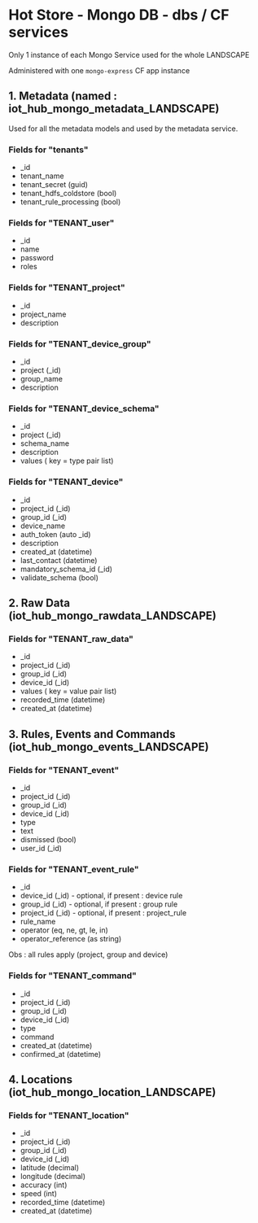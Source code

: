 
# Hot Store - Mongo DB - dbs / CF services

Only 1 instance of each Mongo Service used for the whole LANDSCAPE

Administered with one `mongo-express` CF app instance

## 1.  Metadata (named : iot_hub_mongo_metadata_LANDSCAPE)

Used for all the metadata models and used by the metadata service.

### Fields for "tenants"

- _id
- tenant_name
- tenant_secret (guid)
- tenant_hdfs_coldstore (bool)
- tenant_rule_processing (bool)

### Fields for "TENANT_user"

- _id
- name
- password
- roles

### Fields for "TENANT_project"

- _id
- project_name
- description

### Fields for "TENANT_device_group"

- _id
- project (_id)
- group_name
- description

### Fields for "TENANT_device_schema"

- _id
- project (_id)
- schema_name
- description
- values ( key = type pair list)

### Fields for "TENANT_device"

- _id
- project_id (_id)
- group_id (_id)
- device_name
- auth_token (auto _id) 
- description
- created_at (datetime)
- last_contact (datetime)
- mandatory_schema_id (_id)
- validate_schema (bool)

## 2.  Raw Data (iot_hub_mongo_rawdata_LANDSCAPE)

### Fields for "TENANT_raw_data"

- _id
- project_id (_id)
- group_id (_id)
- device_id (_id)
- values ( key = value pair list)
- recorded_time (datetime)
- created_at (datetime)

## 3.  Rules, Events and Commands (iot_hub_mongo_events_LANDSCAPE)

### Fields for "TENANT_event"

- _id
- project_id (_id)
- group_id (_id)
- device_id (_id)
- type
- text
- dismissed (bool)
- user_id (_id)

### Fields for "TENANT_event_rule"

- _id
- device_id (_id) - optional, if present : device rule
- group_id (_id) - optional, if present : group rule
- project_id (_id) - optional, if present : project_rule
- rule_name
- operator (eq, ne, gt, le, in)
- operator_reference (as string)

Obs : all rules apply (project, group and device)

### Fields for "TENANT_command"

- _id
- project_id (_id)
- group_id (_id)
- device_id (_id)
- type
- command
- created_at (datetime)
- confirmed_at (datetime)

## 4.  Locations (iot_hub_mongo_location_LANDSCAPE)

### Fields for "TENANT_location"

- _id
- project_id (_id)
- group_id (_id)
- device_id (_id)
- latitude (decimal)
- longitude (decimal)
- accuracy (int)
- speed (int)
- recorded_time (datetime)
- created_at (datetime)
